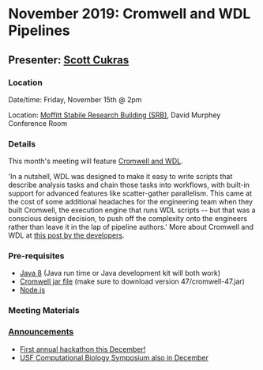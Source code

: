 # November 2019: Cromwell and WDL Pipelines

## Presenter: [Scott Cukras](mailto:scott.cukras@moffitt.org)

### Location
Date/time: Friday, November 15th @ 2pm

Location: [Moffitt Stabile Research Building (SRB)](https://goo.gl/maps/o6j3rtTuxCB2), David Murphey Conference Room

### Details
This month's meeting will feature [Cromwell and WDL](https://software.broadinstitute.org/wdl/). 

'In a nutshell, WDL was designed to make it easy to write scripts that describe analysis tasks and chain those tasks into workflows, with built-in support for advanced features like scatter-gather parallelism. This came at the cost of some additional headaches for the engineering team when they built Cromwell, the execution engine that runs WDL scripts -- but that was a conscious design decision, to push off the complexity onto the engineers rather than leave it in the lap of pipeline authors.' More about Cromwell and WDL at [this post by the developers](https://gatkforums.broadinstitute.org/gatk/discussion/7349/the-art-of-the-pipeline-introducing-cromwell-wdl).

### Pre-requisites
* [Java 8](https://www.java.com/en/download/) (Java run time or Java development kit will both work)
* [Cromwell jar file](https://github.com/broadinstitute/cromwell/releases) (make sure to download version 47/cromwell-47.jar)
* [Node.js](https://nodejs.org/en/download/)

### Meeting Materials

### [Announcements](november_2019_announcements.pptx)
* [First annual hackathon this December!](https://github.com/pstew/biodataclub/tree/master/meetings/2019-12_hackathon)
* [USF Computational Biology Symposium also in December](https://www.eventbrite.com/e/2019-iscb-student-regional-group-southeast-usa-computational-biology-symposium-tickets-59010697585)
